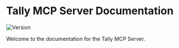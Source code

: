 # Tally MCP Server Documentation

![Version](https://img.shields.io/badge/version-1.0.0-blue)

Welcome to the documentation for the Tally MCP Server. 